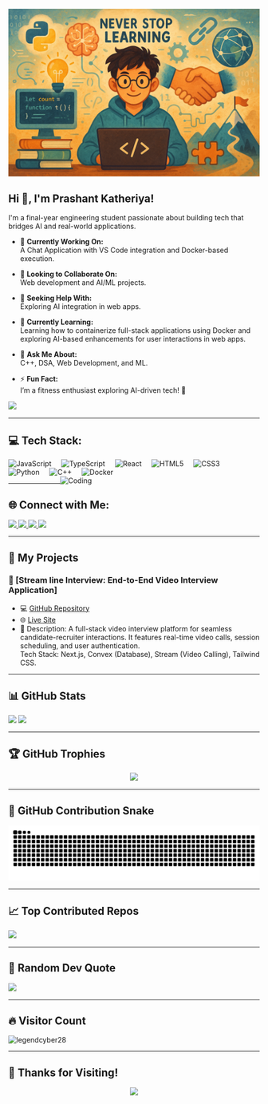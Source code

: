 <p align="center">
  <img src="assets/banner.png" alt="Banner" />
</p>

<h2 align="left">Hi 👋, I'm Prashant Katheriya!</h2>

<p align="left">
I'm a final-year engineering student passionate about building tech that bridges AI and real-world applications.
</p>

- 🔭 **Currently Working On:**  
  A Chat Application with VS Code integration and Docker-based execution.

- 👥 **Looking to Collaborate On:**  
  Web development and AI/ML projects.

- 🤝 **Seeking Help With:**  
  Exploring AI integration in web apps.

- 🌱 **Currently Learning:**  
  Learning how to containerize full-stack applications using Docker and exploring AI-based enhancements for user interactions in web apps.

- 💬 **Ask Me About:**  
  C++, DSA, Web Development, and ML.

- ⚡ **Fun Fact:**  
  I’m a fitness enthusiast exploring AI-driven tech! 🚀

<img src="https://readme-typing-svg.herokuapp.com?font=Fira+Code&weight=600&pause=1000&color=F70000&width=435&lines=Welcome+to+My+GitHub+Profile!+👨‍💻;Building+Cool+Stuff+with+Code!+🚀" />

---

## 💻 **Tech Stack:**

<div align="left">
  <img src="https://cdn.jsdelivr.net/gh/devicons/devicon/icons/javascript/javascript-original.svg" height="40" alt="JavaScript" />
  <img width="12" />
  <img src="https://cdn.jsdelivr.net/gh/devicons/devicon/icons/typescript/typescript-original.svg" height="40" alt="TypeScript" />
  <img width="12" />
  <img src="https://cdn.jsdelivr.net/gh/devicons/devicon/icons/react/react-original.svg" height="40" alt="React" />
  <img width="12" />
  <img src="https://cdn.jsdelivr.net/gh/devicons/devicon/icons/html5/html5-original.svg" height="40" alt="HTML5" />
  <img width="12" />
  <img src="https://cdn.jsdelivr.net/gh/devicons/devicon/icons/css3/css3-original.svg" height="40" alt="CSS3" />
  <img width="12" />
  <img src="https://cdn.jsdelivr.net/gh/devicons/devicon/icons/python/python-original.svg" height="40" alt="Python" />
  <img width="12" />
  <img src="https://cdn.jsdelivr.net/gh/devicons/devicon/icons/cplusplus/cplusplus-original.svg" height="40" alt="C++" />
  <img width="12" />
  <img src="https://cdn.jsdelivr.net/gh/devicons/devicon/icons/docker/docker-original.svg" height="40" alt="Docker" />
</div>

<img align="right" alt="Coding" width="400" src="https://cdn.dribbble.com/users/1162077/screenshots/3848914/programmer.gif" />

---

## 🌐 **Connect with Me:**

<p align="left">
  <a href="https://www.linkedin.com/in/prashant-katheriya/" target="_blank">
    <img src="https://img.shields.io/badge/LinkedIn-%230077B5.svg?style=for-the-badge&logo=linkedin&logoColor=white" height="35" />
  </a>
  <a href="mailto:prashantkatheriya9970@gmail.com">
    <img src="https://img.shields.io/badge/Gmail-D14836?style=for-the-badge&logo=gmail&logoColor=white" height="35" />
  </a>
  <a href="https://www.instagram.com/techfitprashant/" target="_blank">
    <img src="https://img.shields.io/badge/Instagram-%23E4405F.svg?style=for-the-badge&logo=instagram&logoColor=white" height="35" />
  </a>
  <a href="https://twitter.com/EternalPrashant" target="_blank">
    <img src="https://img.shields.io/badge/Twitter-%231DA1F2.svg?style=for-the-badge&logo=twitter&logoColor=white" height="35" />
  </a>
</p>

---
<!--

## 📝 **Blog**

- 🚀 Read my latest articles & tech insights:  
  [My Blog](https://your-blog-link.com)

---

## 📬 **Newsletter**

Stay updated with my latest posts and projects:  
[![Subscribe](https://img.shields.io/badge/Subscribe%20to%20Newsletter-%23FF9800.svg?style=for-the-badge)](https://your-newsletter-signup-link.com)

---


-->
## 🚀 My Projects

### 📌 [Stream line Interview: End-to-End Video Interview Application]

- 💻 [GitHub Repository](https://github.com/legendcyber28/Remote-interview-platform)  
- 🌐 [Live Site](https://steady-wasp-81.accounts.dev/sign-in?redirect_url=https%3A%2F%2Fremote-interview-platform-pi.vercel.app%2F)  
- 🧠 Description: A full-stack video interview platform for seamless candidate-recruiter interactions. It features real-time video calls, session scheduling, and user authentication.  
Tech Stack: Next.js, Convex (Database), Stream (Video Calling), Tailwind CSS.

---

## 📊 **GitHub Stats**

<p align="left">
  <img src="https://github-readme-stats.vercel.app/api?username=legendcyber28&theme=dark&show_icons=true&hide_border=true" height="150" />
  <img src="https://github-readme-streak-stats.herokuapp.com/?user=legendcyber28&theme=dark&hide_border=true" height="150" />
</p>

---

## 🏆 **GitHub Trophies**

<p align="center">
  <img src="https://github-profile-trophy.vercel.app/?username=legendcyber28&theme=radical&no-frame=false&no-bg=true&margin-w=4" />
</p>

---

## 🐍 **GitHub Contribution Snake**

<picture>
  <source media="(prefers-color-scheme: dark)" srcset="https://raw.githubusercontent.com/legendcyber28/legendcyber28/output/github-snake-dark.svg" />
  <source media="(prefers-color-scheme: light)" srcset="https://raw.githubusercontent.com/legendcyber28/legendcyber28/output/github-snake.svg" />
  <img alt="github-snake" src="https://raw.githubusercontent.com/legendcyber28/legendcyber28/output/github-snake.svg" />
</picture>

---

## 📈 **Top Contributed Repos**

![](https://github-contributor-stats.vercel.app/api?username=legendcyber28&limit=5&theme=dark&combine_all_yearly_contributions=true)

---

## 💬 **Random Dev Quote**

![](https://quotes-github-readme.vercel.app/api?type=horizontal&theme=radical)

---

## 🔥 **Visitor Count**

<p align="left">
  <img src="https://komarev.com/ghpvc/?username=legendcyber28&label=Profile%20views&color=0e75b6&style=flat" alt="legendcyber28" />
</p>

---

## 🎨 **Thanks for Visiting!**

<p align="center">
  <img src="https://media3.giphy.com/media/v1.Y2lkPTc5MGI3NjExa3Rkd3B5M2RhMTV6bzZwNHQ0N3hhZnRpcGh3MjFmMXNzcDdiaHFqdSZlcD12MV9pbnRlcm5hbF9naWZfYnlfaWQmY3Q9Zw/JsMymUkpdXZAZmM7J7/giphy.gif" height="100" />
</p>
